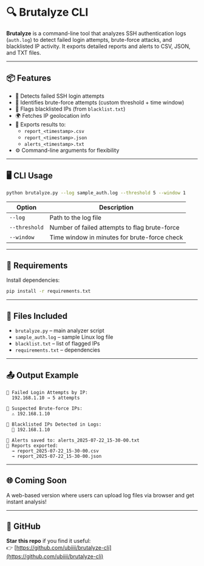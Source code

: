 # 🔍 Brutalyze CLI

**Brutalyze** is a command-line tool that analyzes SSH authentication logs (`auth.log`) to detect failed login attempts, brute-force attacks, and blacklisted IP activity. It exports detailed reports and alerts to CSV, JSON, and TXT files.

---

## 📦 Features

- 🔐 Detects failed SSH login attempts
- 🚨 Identifies brute-force attempts (custom threshold + time window)
- 🔴 Flags blacklisted IPs (from `blacklist.txt`)
- 🌍 Fetches IP geolocation info
- 📁 Exports results to:
  - `report_<timestamp>.csv`
  - `report_<timestamp>.json`
  - `alerts_<timestamp>.txt`
- ⚙️ Command-line arguments for flexibility

---

## 🖥️ CLI Usage

```bash
python brutalyze.py --log sample_auth.log --threshold 5 --window 1
```

| Option         | Description                                  |
|----------------|----------------------------------------------|
| `--log`        | Path to the log file                         |
| `--threshold`  | Number of failed attempts to flag brute-force|
| `--window`     | Time window in minutes for brute-force check |

---

## 📝 Requirements

Install dependencies:

```bash
pip install -r requirements.txt
```

---

## 📁 Files Included

- `brutalyze.py` – main analyzer script
- `sample_auth.log` – sample Linux log file
- `blacklist.txt` – list of flagged IPs
- `requirements.txt` – dependencies

---

## 📤 Output Example

```
🔐 Failed Login Attempts by IP:
  192.168.1.10 → 5 attempts

🚨 Suspected Brute-force IPs:
  ⚠️ 192.168.1.10

🔴 Blacklisted IPs Detected in Logs:
  🚫 192.168.1.10

📄 Alerts saved to: alerts_2025-07-22_15-30-00.txt
📁 Reports exported:
  → report_2025-07-22_15-30-00.csv
  → report_2025-07-22_15-30-00.json
```

---

## 🌐 Coming Soon

A web-based version where users can upload log files via browser and get instant analysis!

---

## 🔗 GitHub

**Star this repo** if you find it useful:  
👉 [https://github.com/ubiiii/brutalyze-cli](https://github.com/ubiiii/brutalyze-cli)
